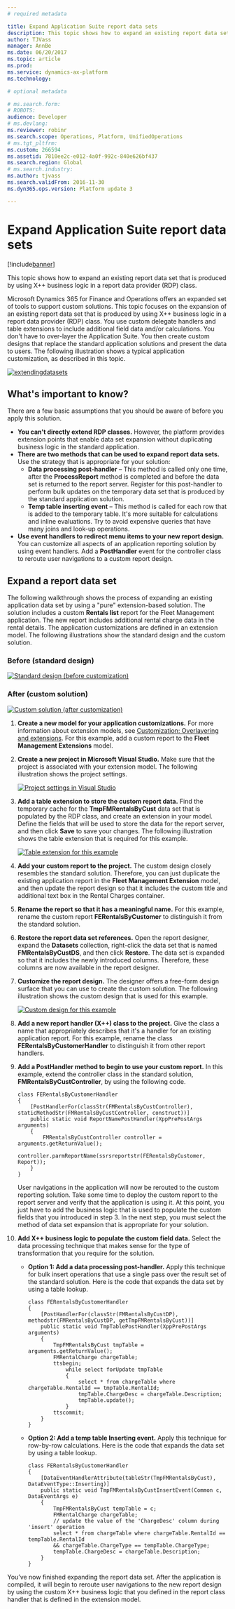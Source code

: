 ```yaml
---
# required metadata

title: Expand Application Suite report data sets
description: This topic shows how to expand an existing report data set that is produced by using X++ business logic in a report data provider (RDP) class. 
author: TJVass
manager: AnnBe
ms.date: 06/20/2017
ms.topic: article
ms.prod: 
ms.service: dynamics-ax-platform
ms.technology: 

# optional metadata

# ms.search.form: 
# ROBOTS: 
audience: Developer
# ms.devlang: 
ms.reviewer: robinr
ms.search.scope: Operations, Platform, UnifiedOperations
# ms.tgt_pltfrm: 
ms.custom: 266594
ms.assetid: 7810ee2c-e012-4a0f-992c-840e626bf437
ms.search.region: Global
# ms.search.industry: 
ms.author: tjvass
ms.search.validFrom: 2016-11-30
ms.dyn365.ops.version: Platform update 3

---
```


# Expand Application Suite report data sets

[!include[banner](../includes/banner.md)]


This topic shows how to expand an existing report data set that is produced by using X++ business logic in a report data provider (RDP) class. 

Microsoft Dynamics 365 for Finance and Operations offers an expanded set of tools to support custom solutions. This topic focuses on the expansion of an existing report data set that is produced by using X++ business logic in a report data provider (RDP) class. You use custom delegate handlers and table extensions to include additional field data and/or calculations. You don't have to over-layer the Application Suite. You then create custom designs that replace the standard application solutions and present the data to users. The following illustration shows a typical application customization, as described in this topic.

[![extendingdatasets](./media/extendingdatasets.png)](./media/extendingdatasets.png)  

## What's important to know?
There are a few basic assumptions that you should be aware of before you apply this solution.

-   **You can't directly extend RDP classes.** However, the platform provides extension points that enable data set expansion without duplicating business logic in the standard application.
-   **There are two methods that can be used to expand report data sets.** Use the strategy that is appropriate for your solution:
    -   **Data processing post-handler** – This method is called only one time, after the **ProcessReport** method is completed and before the data set is returned to the report server. Register for this post-handler to perform bulk updates on the temporary data set that is produced by the standard application solution.
    -   **Temp table inserting event** – This method is called for each row that is added to the temporary table. It's more suitable for calculations and inline evaluations. Try to avoid expensive queries that have many joins and look-up operations.
-   **Use event handlers to redirect menu items to your new report design.** You can customize all aspects of an application reporting solution by using event handlers. Add a **PostHandler** event for the controller class to reroute user navigations to a custom report design.

## Expand a report data set
The following walkthrough shows the process of expanding an existing application data set by using a "pure" extension-based solution. The solution includes a custom **Rentals list** report for the Fleet Management application. The new report includes additional rental charge data in the rental details. The application customizations are defined in an extension model. The following illustrations show the standard design and the custom solution.

### Before (standard design)

[![Standard design (before customization)](./media/fleet-extension-rentals-list-before-1024x673.png)](./media/fleet-extension-rentals-list-before.png)

### After (custom solution)

[![Custom solution (after customization)](./media/fleet-extension-rentals-list-after-1024x672.png)](./media/fleet-extension-rentals-list-after.png)

1.  **Create a new model for your application customizations.** For more information about extension models, see [Customization: Overlayering and extensions](..\extensibility\customization-overlayering-extensions.md). For this example, add a custom report to the **Fleet Management Extensions** model.
2.  **Create a new project in Microsoft Visual Studio.** Make sure that the project is associated with your extension model. The following illustration shows the project settings. 
    
    [![Project settings in Visual Studio](./media/fleet-extension-vs-project-settings.png)](./media/fleet-extension-vs-project-settings.png)

3.  **Add a table extension to store the custom report data.** Find the temporary cache for the **TmpFMRentalsByCust** data set that is populated by the RDP class, and create an extension in your model. Define the fields that will be used to store the data for the report server, and then click **Save** to save your changes. The following illustration shows the table extension that is required for this example. 

    [![Table extension for this example](./media/fleet-extension-table-extension.png)](./media/fleet-extension-table-extension.png)

4.  **Add your custom report to the project.** The custom design closely resembles the standard solution. Therefore, you can just duplicate the existing application report in the **Fleet Management Extension** model, and then update the report design so that it includes the custom title and additional text box in the Rental Charges container.
5.  **Rename the report so that it has a meaningful name.** For this example, rename the custom report **FERentalsByCustomer** to distinguish it from the standard solution.
6.  **Restore the report data set references.** Open the report designer, expand the **Datasets** collection, right-click the data set that is named **FMRentalsByCustDS**, and then click **Restore**. The data set is expanded so that it includes the newly introduced columns. Therefore, these columns are now available in the report designer.
7.  **Customize the report design.** The designer offers a free-form design surface that you can use to create the custom solution. The following illustration shows the custom design that is used for this example. 

    [![Custom design for this example](./media/fleet-extension-custom-design.png)](./media/fleet-extension-custom-design.png)
    
8.  **Add a new report handler (X++) class to the project.** Give the class a name that appropriately describes that it's a handler for an existing application report. For this example, rename the class **FERentalsByCustomerHandler** to distinguish it from other report handlers.
9.  **Add a PostHandler method to begin to use your custom report.** In this example, extend the controller class in the standard solution, **FMRentalsByCustController**, by using the following code.

        class FERentalsByCustomerHandler
        {
            [PostHandlerFor(classStr(FMRentalsByCustController), staticMethodStr(FMRentalsByCustController, construct))]
            public static void ReportNamePostHandler(XppPrePostArgs arguments)
            {
                FMRentalsByCustController controller = arguments.getReturnValue();
                controller.parmReportName(ssrsreportstr(FERentalsByCustomer, Report));
            }
        }

    User navigations in the application will now be rerouted to the custom reporting solution. Take some time to deploy the custom report to the report server and verify that the application is using it. At this point, you just have to add the business logic that is used to populate the custom fields that you introduced in step 3. In the next step, you must select the method of data set expansion that is appropriate for your solution.

10. **Add X++ business logic to populate the custom field data.** Select the data processing technique that makes sense for the type of transformation that you require for the solution.
    -   **Option 1: Add a data processing post-handler.** Apply this technique for bulk insert operations that use a single pass over the result set of the standard solution. Here is the code that expands the data set by using a table lookup.

            class FERentalsByCustomerHandler
            {
                [PostHandlerFor(classStr(FMRentalsByCustDP), methodstr(FMRentalsByCustDP, getTmpFMRentalsByCust))]
                public static void TmpTablePostHandler(XppPrePostArgs arguments)
                {
                    TmpFMRentalsByCust tmpTable = arguments.getReturnValue();
                    FMRentalCharge chargeTable;
                    ttsbegin;
                        while select forUpdate tmpTable
                        {
                            select * from chargeTable where chargeTable.RentalId == tmpTable.RentalId;
                            tmpTable.ChargeDesc = chargeTable.Description;
                            tmpTable.update();
                        }
                    ttscommit;
                }
            }

    -   **Option 2: Add a temp table Inserting event.** Apply this technique for row-by-row calculations. Here is the code that expands the data set by using a table lookup.

            class FERentalsByCustomerHandler
            {
                [DataEventHandlerAttribute(tableStr(TmpFMRentalsByCust), DataEventType::Inserting)]
                public static void TmpFMRentalsByCustInsertEvent(Common c, DataEventArgs e)
                {
                    TmpFMRentalsByCust tempTable = c;
                    FMRentalCharge chargeTable;
                    // update the value of the 'ChargeDesc' column during 'insert' operation
                    select * from chargeTable where chargeTable.RentalId == tempTable.RentalId
                    && chargeTable.ChargeType == tempTable.ChargeType;
                    tempTable.ChargeDesc = chargeTable.Description;
                }
            }

You’ve now finished expanding the report data set. After the application is compiled, it will begin to reroute user navigations to the new report design by using the custom X++ business logic that you defined in the report class handler that is defined in the extension model.



